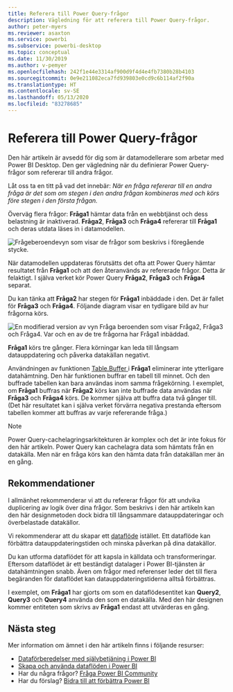 ```yaml
---
title: Referera till Power Query-frågor
description: Vägledning för att referera till Power Query-frågor.
author: peter-myers
ms.reviewer: asaxton
ms.service: powerbi
ms.subservice: powerbi-desktop
ms.topic: conceptual
ms.date: 11/30/2019
ms.author: v-pemyer
ms.openlocfilehash: 242f1e44e3314af900d9f4d4e4fb7380b28b4103
ms.sourcegitcommit: 0e9e211082eca7fd939803e0cd9c6b114af2f90a
ms.translationtype: HT
ms.contentlocale: sv-SE
ms.lasthandoff: 05/13/2020
ms.locfileid: "83278685"
---
```

# <a name="referencing-power-query-queries"></a>Referera till Power Query-frågor

Den här artikeln är avsedd för dig som är datamodellerare som arbetar med Power BI Desktop. Den ger vägledning när du definierar Power Query-frågor som refererar till andra frågor.

Låt oss ta en titt på vad det innebär: _När en fråga refererar till en andra fråga är det som om stegen i den andra frågan kombineras med och körs före stegen i den första frågan._

Överväg flera frågor: **Fråga1** hämtar data från en webbtjänst och dess belastning är inaktiverad. **Fråga2**, **Fråga3** och **Fråga4** refererar till **Fråga1** och deras utdata läses in i datamodellen.

![Frågeberoendevyn som visar de frågor som beskrivs i föregående stycke.](media/power-query-referenced-queries/query-dependencies-web-service.png)

När datamodellen uppdateras förutsätts det ofta att Power Query hämtar resultatet från **Fråga1** och att den återanvänds av refererade frågor. Detta är felaktigt. I själva verket kör Power Query **Fråga2**, **Fråga3** och **Fråga4** separat.

Du kan tänka att **Fråga2** har stegen för **Fråga1** inbäddade i den. Det är fallet för **Fråga3** och **Fråga4**. Följande diagram visar en tydligare bild av hur frågorna körs.

![En modifierad version av vyn Fråga beroenden som visar Fråga2, Fråga3 och Fråga4. Var och en av de tre frågorna har Fråga1 inbäddad.](media/power-query-referenced-queries/query-dependencies-web-service-concept.png)

**Fråga1** körs tre gånger. Flera körningar kan leda till långsam datauppdatering och påverka datakällan negativt.

Användningen av funktionen [Table.Buffer ](/powerquery-m/table-buffer) i **Fråga1** eliminerar inte ytterligare datahämtning. Den här funktionen buffrar en tabell till minnet. Och den buffrade tabellen kan bara användas inom samma frågekörning. I exemplet, om **Fråga1** buffras när **Fråga2** körs kan inte buffrade data användas när **Fråga3** och **Fråga4** körs. De kommer själva att buffra data två gånger till. (Det här resultatet kan i själva verket förvärra negativa prestanda eftersom tabellen kommer att buffras av varje refererande fråga.)

> [!NOTE]
> Power Query-cachelagringsarkitekturen är komplex och det är inte fokus för den här artikeln. Power Query kan cachelagra data som hämtats från en datakälla. Men när en fråga körs kan den hämta data från datakällan mer än en gång.

## <a name="recommendations"></a>Rekommendationer

I allmänhet rekommenderar vi att du refererar frågor för att undvika duplicering av logik över dina frågor. Som beskrivs i den här artikeln kan den här designmetoden dock bidra till långsammare datauppdateringar och överbelastade datakällor.

Vi rekommenderar att du skapar ett [dataflöde](../transform-model/service-dataflows-overview.md) istället. Ett dataflöde kan förbättra datauppdateringstiden och minska påverkan på dina datakällor.

Du kan utforma dataflödet för att kapsla in källdata och transformeringar. Eftersom dataflödet är ett beständigt datalager i Power BI-tjänsten är datahämtningen snabb. Även om frågor med referenser leder det till flera begäranden för dataflödet kan datauppdateringstiderna alltså förbättras.

I exemplet, om **Fråga1** har gjorts om som en dataflödesentitet kan **Query2**, **Query3** och **Query4** använda den som en datakälla. Med den här designen kommer entiteten som skrivs av **Fråga1** endast att utvärderas en gång.

## <a name="next-steps"></a>Nästa steg

Mer information om ämnet i den här artikeln finns i följande resurser:

- [Dataförberedelser med självbetjäning i Power BI](../transform-model/service-dataflows-overview.md)
- [Skapa och använda dataflöden i Power BI](../transform-model/service-dataflows-create-use.md)
- Har du några frågor? [Fråga Power BI Community](https://community.powerbi.com/)
- Har du förslag? [Bidra till att förbättra Power BI](https://ideas.powerbi.com/)
